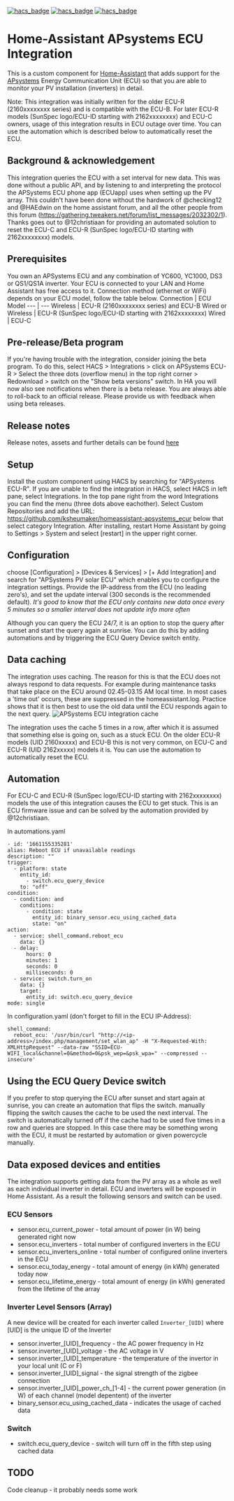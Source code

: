 [![hacs_badge](https://img.shields.io/badge/HACS-Custom-41BDF5.svg)](https://github.com/hacs/integration)
[![hacs_badge](https://img.shields.io/maintenance/yes/2022)](https://github.com/ksheumaker/homeassistant-apsystems_ecur)
[![hacs_badge](https://img.shields.io/github/v/release/ksheumaker/homeassistant-apsystems_ecur?include_prereleases&label=Pre-release)](https://github.com/ksheumaker/homeassistant-apsystems_ecur#pre-releasebeta-program)
# Home-Assistant APsystems ECU Integration
This is a custom component for [Home-Assistant](http://home-assistant.io) that adds support for the [APsystems](http://www.apsystems.com) Energy Communication Unit (ECU) so that you are able to monitor your PV installation (inverters) in detail.

Note: This integration was initially written for the older ECU-R (2160xxxxxxxx series) and is compatible with the ECU-B. For later ECU-R models (SunSpec logo/ECU-ID starting with 2162xxxxxxxx) and ECU-C owners, usage of this integration results in ECU outage over time. You can use the automation which is described below to automatically reset the ECU.


## Background & acknowledgement
This integration queries the ECU with a set interval for new data. This was done without a public API, and by listening to and interpreting the protocol the APSystems ECU phone app (ECUapp) uses when setting up the PV array. This couldn't have been done without the hardwork of @checking12 and @HAEdwin on the home assistant forum, and all the other people from this forum (https://gathering.tweakers.net/forum/list_messages/2032302/1). Thanks goes out to @12christiaan for providing an automated solution to reset the ECU-C and ECU-R (SunSpec logo/ECU-ID starting with 2162xxxxxxxx) models.

## Prerequisites
You own an APSystems ECU and any combination of YC600, YC1000, DS3 or QS1/QS1A inverter. Your ECU is connected to your LAN and Home Assistant has free access to it.
Connection method (ethernet or WiFi) depends on your ECU model, follow the table below.
Connection | ECU Model
--- | ---
Wireless | ECU-R (2160xxxxxxxx series) and ECU-B
Wired or Wireless | ECU-R (SunSpec logo/ECU-ID starting with 2162xxxxxxxx) 
Wired | ECU-C

## Pre-release/Beta program
If you're having trouble with the integration, consider joining the beta program. To do this, select HACS > Integrations > click on APSystems ECU-R > Select the three dots (overflow menu) in the top right corner > Redownload > switch on the "Show beta versions" switch. In HA you will now also see notifications when there is a beta release. You are always able to roll-back to an official release. Please provide us with feedback when using beta releases.

## Release notes
Release notes, assets and further details can be found [here](https://github.com/ksheumaker/homeassistant-apsystems_ecur/releases)

## Setup
Install the custom component using HACS by searching for "APSystems ECU-R". If you are unable to find the integration in HACS, select HACS in left pane, select Integrations. In the top pane right from the word Integrations you can find the menu (three dots above eachother). Select Custom Repositories and add the URL: https://github.com/ksheumaker/homeassistant-apsystems_ecur below that select category Integration. After installing, restart Home Assistant by going to Settings > System and select [restart] in the upper right corner.

## Configuration
choose [Configuration] > [Devices & Services] > [+ Add Integration] and search for "APSystems PV solar ECU" which enables you to configure the integration settings. Provide the IP-address from the ECU (no leading zero's), and set the update interval (300 seconds is the recommended default).
_It's good to know that the ECU only contains new data once every 5 minutes so a smaller interval does not update info more often_

Although you can query the ECU 24/7, it is an option to stop the query after sunset and start the query again at sunrise. You can do this by adding automations and by triggering the ECU Query Device switch entity.  

## Data caching
The integration uses caching. The reason for this is that the ECU does not always respond to data requests. For example during maintenance tasks that take place on the ECU around 02.45-03.15 AM local time. In most cases a 'time out' occurs, these are suppressed in the homeassistant.log. Practice shows that it is then best to use the old data until the ECU responds again to the next query. 
![APSystems ECU integration cache](https://github.com/ksheumaker/homeassistant-apsystems_ecur/blob/main/integration_cache.jpg)

The integration uses the cache 5 times in a row, after which it is assumed that something else is going on, such as a stuck ECU. On the older ECU-R models (UID 2160xxxxx) and ECU-B this is not very common, on ECU-C and ECU-R (UID 2162xxxxx) models it is. You can use the automation to automatically reset the ECU.

## Automation
For ECU-C and ECU-R (SunSpec logo/ECU-ID starting with 2162xxxxxxxx) models the use of this integration causes the ECU to get stuck. This is an ECU firmware issue and can be solved by the automation provided by @12christiaan.

In automations.yaml
```
- id: '1661155335281'
alias: Reboot ECU if unavailable readings
description: ""
trigger:
  - platform: state
    entity_id:
      - switch.ecu_query_device
    to: "off"
condition:
  - condition: and
    conditions:
      - condition: state
        entity_id: binary_sensor.ecu_using_cached_data
        state: "on"
action:
  - service: shell_command.reboot_ecu
    data: {}
  - delay:
      hours: 0
      minutes: 1
      seconds: 0
      milliseconds: 0
  - service: switch.turn_on
    data: {}
    target:
      entity_id: switch.ecu_query_device
mode: single
```
In configuration.yaml (don't forget to fill in the ECU IP-Address):
```
shell_command:
  reboot_ecu: '/usr/bin/curl "http://<ip-address>/index.php/management/set_wlan_ap" -H "X-Requested-With: XMLHttpRequest" --data-raw "SSID=ECU-WIFI_local&channel=0&method=0&psk_wep=&psk_wpa=" --compressed --insecure'
```

## Using the ECU Query Device switch
If you prefer to stop querying the ECU after sunset and start again at sunrise, you can create an automation that flips the switch. manually flipping the switch causes the cache to be used the next interval. The switch is automatically turned off if the cache had to be used five times in a row and queries are stopped. In this case there may be something wrong with the ECU, it must be restarted by automation or given powercycle manually.

## Data exposed devices and entities
The integration supports getting data from the PV array as a whole as well as each individual inverter in detail.
ECU and inverters will be exposed in Home Assistant. As a result the following sensors and switch can be used.

### ECU Sensors
* sensor.ecu_current_power - total amount of power (in W) being generated right now
* sensor.ecu_inverters - total number of configured inverters in the ECU
* sensor.ecu_inverters_online - total number of configured online inverters in the ECU 
* sensor.ecu_today_energy - total amount of energy (in kWh) generated today now
* sensor.ecu_lifetime_energy - total amount of energy (in kWh) generated from the lifetime of the array

### Inverter Level Sensors (Array)
A new device will be created for each inverter called `Inverter_[UID]` where [UID] is the unique ID of the Inverter
* sensor.inverter_[UID]_frequency - the AC power frequency in Hz
* sensor.inverter_[UID]_voltage - the AC voltage in V
* sensor.inverter_[UID]_temperature - the temperature of the invertor in your local unit (C or F)
* sensor.inverter_[UID]_signal - the signal strength of the zigbee connection
* sensor.inverter_[UID]\_power_ch_[1-4] - the current power generation (in W) of each channel (model depentent) of the inverter
* binary_sensor.ecu_using_cached_data - indicates the usage of cached data

### Switch
* switch.ecu_query_device - switch will turn off in the fifth step using cached data

## TODO
Code cleanup - it probably needs some work
